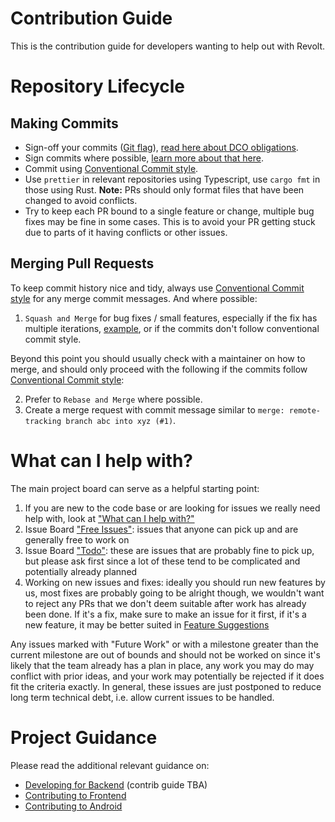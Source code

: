 # Contribution Guide

This is the contribution guide for developers wanting to help out with Revolt.

# Repository Lifecycle

## Making Commits

- Sign-off your commits ([Git flag](https://git-scm.com/docs/git-commit#Documentation/git-commit.txt---signoff)), [read here about DCO obligations](https://developercertificate.org/).
- Sign commits where possible, [learn more about that here](https://docs.github.com/en/authentication/managing-commit-signature-verification/signing-commits).
- Commit using [Conventional Commit style](https://www.conventionalcommits.org/en/v1.0.0-beta.2/).
- Use `prettier` in relevant repositories using Typescript, use `cargo fmt` in those using Rust.
  **Note:** PRs should only format files that have been changed to avoid conflicts.
- Try to keep each PR bound to a single feature or change, multiple bug fixes may be fine in some cases.
  This is to avoid your PR getting stuck due to parts of it having conflicts or other issues.

## Merging Pull Requests

To keep commit history nice and tidy, always use [Conventional Commit style](https://www.conventionalcommits.org/en/v1.0.0-beta.2/) for any merge commit messages. And where possible:

1. `Squash and Merge` for bug fixes / small features, especially if the fix has multiple iterations, [example](https://github.com/revoltchat/revite/pull/492), or if the commits don't follow conventional commit style.

Beyond this point you should usually check with a maintainer on how to merge, and should only proceed with the following if the commits follow [Conventional Commit style](https://www.conventionalcommits.org/en/v1.0.0-beta.2/):

2. Prefer to `Rebase and Merge` where possible.
3. Create a merge request with commit message similar to `merge: remote-tracking branch abc into xyz (#1)`.

# What can I help with?

The main project board can serve as a helpful starting point:

1. If you are new to the code base or are looking for issues we really need help with, look at ["What can I help with?"](https://github.com/orgs/revoltchat/projects/3/views/11)
2. Issue Board ["Free Issues"](https://github.com/orgs/revoltchat/projects/3/views/1): issues that anyone can pick up and are generally free to work on
3. Issue Board ["Todo"](https://github.com/orgs/revoltchat/projects/3/views/1): these are issues that are probably fine to pick up, but please ask first since a lot of these tend to be complicated and potentially already planned
4. Working on new issues and fixes: ideally you should run new features by us, most fixes are probably going to be alright though, we wouldn't want to reject any PRs that we don't deem suitable after work has already been done. If it's a fix, make sure to make an issue for it first, if it's a new feature, it may be better suited in [Feature Suggestions](https://github.com/revoltchat/revolt/discussions/categories/feature-suggestions)

Any issues marked with "Future Work" or with a milestone greater than the current milestone are out of bounds and should not be worked on since it's likely that the team already has a plan in place, any work you may do may conflict with prior ideas, and your work may potentially be rejected if it does fit the criteria exactly. In general, these issues are just postponed to reduce long term technical debt, i.e. allow current issues to be handled.

# Project Guidance

Please read the additional relevant guidance on:

- [Developing for Backend](https://github.com/revoltchat/backend?tab=readme-ov-file#development-guide) (contrib guide TBA)
- [Contributing to Frontend](https://revoltchat.github.io/frontend/contribution-guide.html)
- [Contributing to Android](https://revoltchat.github.io/android/contributing/guidelines/)
